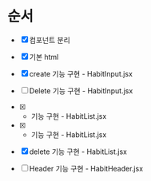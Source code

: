 # 순서
- [x] 컴포넌트 분리
- [x] 기본 html
- [x] create 기능 구현 - HabitInput.jsx
- [ ] Delete 기능 구현 - HabitInput.jsx
- [x] + 기능 구현 - HabitList.jsx
- [x] - 기능 구현 - HabitList.jsx
- [x] delete 기능 구현 - HabitList.jsx
- [ ] Header 기능 구현 - HabitHeader.jsx
 